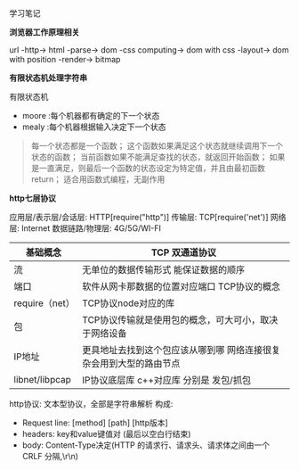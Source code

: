 学习笔记

**浏览器工作原理相关**

url -http-> html -parse-> dom -css computing-> dom with css -layout-> dom with position -render-> bitmap

**有限状态机处理字符串**

有限状态机
- moore :每个机器都有确定的下一个状态
- mealy :每个机器根据输入决定下一个状态

>每一个状态都是一个函数；
>这个函数如果满足这个状态就继续调用下一个状态的函数；
>当前函数如果不能满足查找的状态，就返回开始函数；
>如果是一直满足，则最后一个函数的状态设定为特定值，并且由最初函数return；
>适合用函数式编程，无副作用


**http七层协议**

应用层/表示层/会话层: HTTP[require("http")]
传输层:  TCP[require('net')]
网络层:  Internet
数据链路/物理层: 4G/5G/WI-FI

| 基础概念        | TCP 双通道协议 |
| --- | ---   |
| 流              | 无单位的数据传输形式 能保证数据的顺序 |
| 端口            | 软件从网卡那数据的位置对应端口 TCP协议的概念 |
| require（net）  | TCP协议node对应的库 |
| 包              | TCP协议传输就是使用包的概念，可大可小，取决于网络设备 |
| IP地址          | 更具地址去找到这个包应该从哪到哪 网络连接很复杂会用到大型的路由节点  |
| libnet/libpcap  | IP协议底层库 c++对应库 分别是 发包/抓包 |

http协议: 文本型协议，全部是字符串解析
构成: 
- Request line: [method] [path] [http版本]
- headers: key和value键值对 (最后以空白行结束)
- body: Content-Type决定(HTTP 的请求行、请求头、请求体之间由一个 CRLF 分隔,\r\n)
